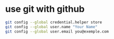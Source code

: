 # use git with github 

```bash
git config --global credential.helper store
git config --global user.name "Your Name"
git config --global user.email you@exemple.com
```
